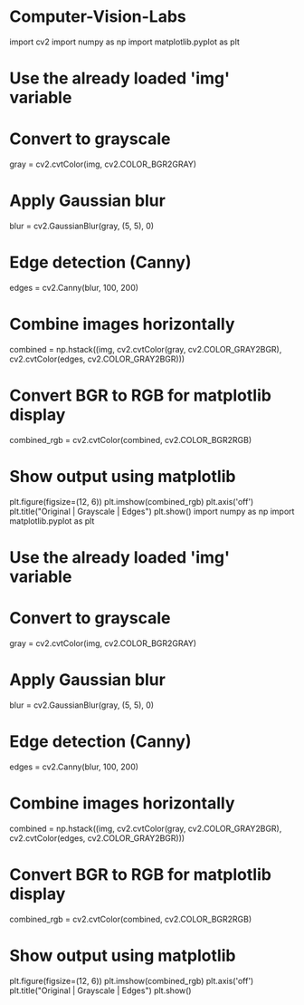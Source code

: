 ﻿# Computer-Vision-Labs
 import cv2
import numpy as np
import matplotlib.pyplot as plt

# Use the already loaded 'img' variable

# Convert to grayscale
gray = cv2.cvtColor(img, cv2.COLOR_BGR2GRAY)

# Apply Gaussian blur
blur = cv2.GaussianBlur(gray, (5, 5), 0)

# Edge detection (Canny)
edges = cv2.Canny(blur, 100, 200)

# Combine images horizontally
combined = np.hstack((img, cv2.cvtColor(gray, cv2.COLOR_GRAY2BGR),
                      cv2.cvtColor(edges, cv2.COLOR_GRAY2BGR)))

# Convert BGR to RGB for matplotlib display
combined_rgb = cv2.cvtColor(combined, cv2.COLOR_BGR2RGB)

# Show output using matplotlib
plt.figure(figsize=(12, 6))
plt.imshow(combined_rgb)
plt.axis('off')
plt.title("Original | Grayscale | Edges")
plt.show()
import numpy as np
import matplotlib.pyplot as plt

# Use the already loaded 'img' variable

# Convert to grayscale
gray = cv2.cvtColor(img, cv2.COLOR_BGR2GRAY)

# Apply Gaussian blur
blur = cv2.GaussianBlur(gray, (5, 5), 0)

# Edge detection (Canny)
edges = cv2.Canny(blur, 100, 200)

# Combine images horizontally
combined = np.hstack((img, cv2.cvtColor(gray, cv2.COLOR_GRAY2BGR),
                      cv2.cvtColor(edges, cv2.COLOR_GRAY2BGR)))

# Convert BGR to RGB for matplotlib display
combined_rgb = cv2.cvtColor(combined, cv2.COLOR_BGR2RGB)

# Show output using matplotlib
plt.figure(figsize=(12, 6))
plt.imshow(combined_rgb)
plt.axis('off')
plt.title("Original | Grayscale | Edges")
plt.show()

